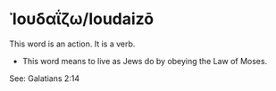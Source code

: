 # Ἰουδαΐζω/Ioudaizō

This word is an action. It is a verb.

* This word means to live as Jews do by obeying the Law of Moses. 

See: Galatians 2:14

